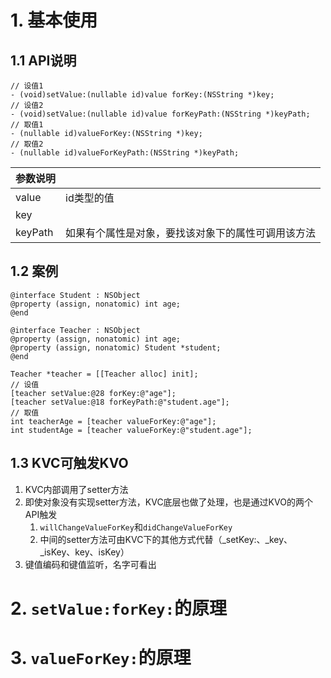 # 1. 基本使用
## 1.1 API说明
```
// 设值1
- (void)setValue:(nullable id)value forKey:(NSString *)key;
// 设值2
- (void)setValue:(nullable id)value forKeyPath:(NSString *)keyPath;
// 取值1
- (nullable id)valueForKey:(NSString *)key;
// 取值2
- (nullable id)valueForKeyPath:(NSString *)keyPath;
```

| 参数说明    |                           |
| ------- | ------------------------- |
| value   | id类型的值                    |
| key     |                           |
| keyPath | 如果有个属性是对象，要找该对象下的属性可调用该方法 |
## 1.2 案例
```objc
@interface Student : NSObject
@property (assign, nonatomic) int age;
@end

@interface Teacher : NSObject
@property (assign, nonatomic) int age;
@property (assign, nonatomic) Student *student;
@end

Teacher *teacher = [[Teacher alloc] init];
// 设值
[teacher setValue:@28 forKey:@"age"];
[teacher setValue:@18 forKeyPath:@"student.age"];
// 取值
int teacherAge = [teacher valueForKey:@"age"];
int studentAge = [teacher valueForKey:@"student.age"];
```

## 1.3 KVC可触发KVO
1. KVC内部调用了setter方法
2. 即使对象没有实现setter方法，KVC底层也做了处理，也是通过KVO的两个API触发
	1. `willChangeValueForKey`和`didChangeValueForKey`
	2. 中间的setter方法可由KVC下的其他方式代替（_setKey:、_key、_isKey、key、isKey）
3. 键值编码和键值监听，名字可看出

# 2. `setValue:forKey:`的原理



# 3. `valueForKey:`的原理 